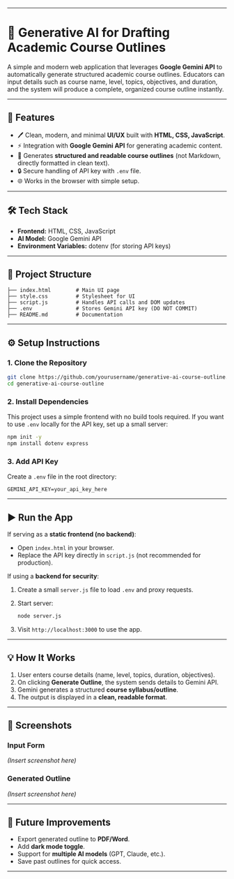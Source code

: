 
---

# 📘 Generative AI for Drafting Academic Course Outlines

A simple and modern web application that leverages **Google Gemini API** to automatically generate structured academic course outlines. Educators can input details such as course name, level, topics, objectives, and duration, and the system will produce a complete, organized course outline instantly.

---

## 🚀 Features

* 🖊️ Clean, modern, and minimal **UI/UX** built with **HTML, CSS, JavaScript**.
* ⚡ Integration with **Google Gemini API** for generating academic content.
* 📑 Generates **structured and readable course outlines** (not Markdown, directly formatted in clean text).
* 🔒 Secure handling of API key with `.env` file.
* 🌐 Works in the browser with simple setup.

---

## 🛠️ Tech Stack

* **Frontend:** HTML, CSS, JavaScript
* **AI Model:** Google Gemini API
* **Environment Variables:** dotenv (for storing API keys)

---

## 📂 Project Structure

```
├── index.html        # Main UI page
├── style.css         # Stylesheet for UI
├── script.js         # Handles API calls and DOM updates
├── .env              # Stores Gemini API key (DO NOT COMMIT)
├── README.md         # Documentation
```

---

## ⚙️ Setup Instructions

### 1. Clone the Repository

```bash
git clone https://github.com/yourusername/generative-ai-course-outline.git
cd generative-ai-course-outline
```

### 2. Install Dependencies

This project uses a simple frontend with no build tools required. If you want to use `.env` locally for the API key, set up a small server:

```bash
npm init -y
npm install dotenv express
```

### 3. Add API Key

Create a `.env` file in the root directory:

```env
GEMINI_API_KEY=your_api_key_here
```

---

## ▶️ Run the App

If serving as a **static frontend (no backend)**:

* Open `index.html` in your browser.
* Replace the API key directly in `script.js` (not recommended for production).

If using a **backend for security**:

1. Create a small `server.js` file to load `.env` and proxy requests.
2. Start server:

   ```bash
   node server.js
   ```
3. Visit `http://localhost:3000` to use the app.

---

## 💡 How It Works

1. User enters course details (name, level, topics, duration, objectives).
2. On clicking **Generate Outline**, the system sends details to Gemini API.
3. Gemini generates a structured **course syllabus/outline**.
4. The output is displayed in a **clean, readable format**.

---

## 📸 Screenshots

### Input Form

*(Insert screenshot here)*

### Generated Outline

*(Insert screenshot here)*

---

## 📌 Future Improvements

* Export generated outline to **PDF/Word**.
* Add **dark mode toggle**.
* Support for **multiple AI models** (GPT, Claude, etc.).
* Save past outlines for quick access.

---


